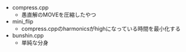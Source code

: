 - compress.cpp
    - 愚直解のMOVEを圧縮したやつ
- mini\_flip
    - compress.cppのharmonicsがhighになっている時間を最小化する
- bunshin.cpp
    - 単純な分身

